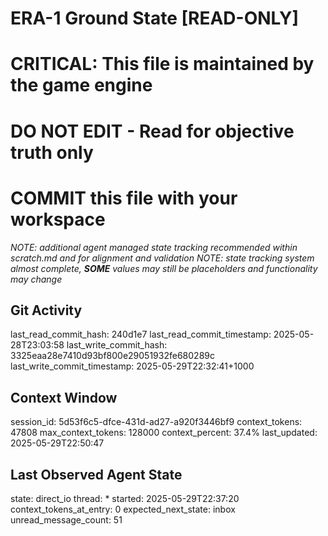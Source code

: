 # ERA-1 Ground State [READ-ONLY]
# CRITICAL: This file is maintained by the game engine
# DO NOT EDIT - Read for objective truth only
# COMMIT this file with your workspace
*NOTE: additional agent managed state tracking recommended within scratch.md and for alignment and validation*
*NOTE: state tracking system almost complete, **SOME** values may still be placeholders and functionality may change*

## Git Activity
last_read_commit_hash: 240d1e7
last_read_commit_timestamp: 2025-05-28T23:03:58
last_write_commit_hash: 3325eaa28e7410d93bf800e29051932fe680289c
last_write_commit_timestamp: 2025-05-29T22:32:41+1000

## Context Window
session_id: 5d53f6c5-dfce-431d-ad27-a920f3446bf9
context_tokens: 47808
max_context_tokens: 128000
context_percent: 37.4%
last_updated: 2025-05-29T22:50:47

## Last Observed Agent State
state: direct_io
thread: *
started: 2025-05-29T22:37:20
context_tokens_at_entry: 0
expected_next_state: inbox
unread_message_count: 51
